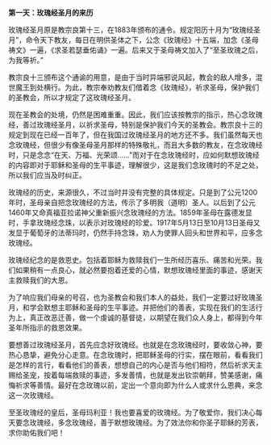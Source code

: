 **第一天：玫瑰经圣月的来历**

玫瑰经圣月原是教宗良第十三，在1883年颁布的通令。规定阳历十月为“玫瑰经圣月”，命令天下教友，每日在明供圣体之下，公念《玫瑰经》十五端，加念《圣母祷文》一遍，《求圣若瑟垂佑诵》一遍。后来又于圣母祷文加入了“至圣玫瑰之后，为我等祈。”

教宗良十三颁布这个通谕的用意，是由于当时异端邪说风起，教会的敌人增多，混世魔王到处横行。为此，教宗奉劝教友们借着念《玫瑰经》，祈求圣母，保护我们的圣教会，所以才规定了这玫瑰经圣月。

现在圣教会的处境，仍然是困难重重。因此，我们应该按教宗的指示，热心念玫瑰经，善过玫瑰经圣月，以祈求圣母，特别是保护我们今天的圣教会。教宗良十三的规定到现在已经一百年了，但在我国过玫瑰经圣月的地方还不多。我们虽然每天也念玫瑰经，但很少有像圣母圣月那样的特殊敬礼，而且大多数的教友，在念玫瑰经时，只是念念“在天、万福、光荣颂……”而对于在念玫瑰经时，应如何默想玫瑰经的内容即对于耶稣和圣母的生平事迹，理解很少，这是我们念玫瑰时的不足之处，所以我们应当及时纠正。

玫瑰经的历史，来源很久，不过当时并没有完整的具体规定。只是到了公元1200年时，圣母亲自把念玫瑰经的方法，传示了多明我（道明）圣人。以后到了公元1460年又命真福亚拉诺神父重新振兴念玫瑰经的方法。1859年圣母在露德发显时，手拿玫瑰经念珠，以表示对玫瑰经的珍爱。1917年5月13日至10月13日圣母又发显于葡萄牙的法蒂玛时，仍然手持念珠，劝人为使罪人回头和世界和平，应多念玫瑰经。

玫瑰经纪念的是救恩史。包括着耶稣为救赎我们一生所经历喜乐、痛苦和光荣。我们如果稍有一点良心，就必然要抱着还爱的心情，默想玫瑰经里面的事迹，感谢天主救赎我们的大恩。

为了响应我们母亲的号召，也为圣教会和我们本人的益处，我们一定要过好玫瑰圣月，和学会默想主耶稣和圣母的生平事迹。并把他们的善表，实现在我们的生活行为上，真正改恶迁善，做一个虔诚的基督徒，以期望在我们众人身上，都得到今年圣年所指示的救恩效果。

要想善过玫瑰经圣月，首先应念好玫瑰经。也就是在念玫瑰经时，要收敛心神，要热心恳挚，避免分心走意。在念玫瑰时，把耶稣圣母的行实，摆在眼前，看看我们是怎样的言行，看看他们的善表，想想自己的内心是否与他们相符，然后祈求天主赐给圣宠，按着每端救赎的事迹，多发善情，也就是发出钦崇朝拜，赞美感谢，痛悔祈求等善情。最好在念玫瑰以前，定出一个意向即为什么人或求什么恩典，来念这一次玫瑰经。

至圣玫瑰经的皇后，圣母玛利亚！我也要喜爱的玫瑰经。为了敬爱你，我们决心每天要念玫瑰经，多念玫瑰经，善于默想玫瑰经。为了效法你和你圣子耶稣的芳表，求你助佑我们吧！
